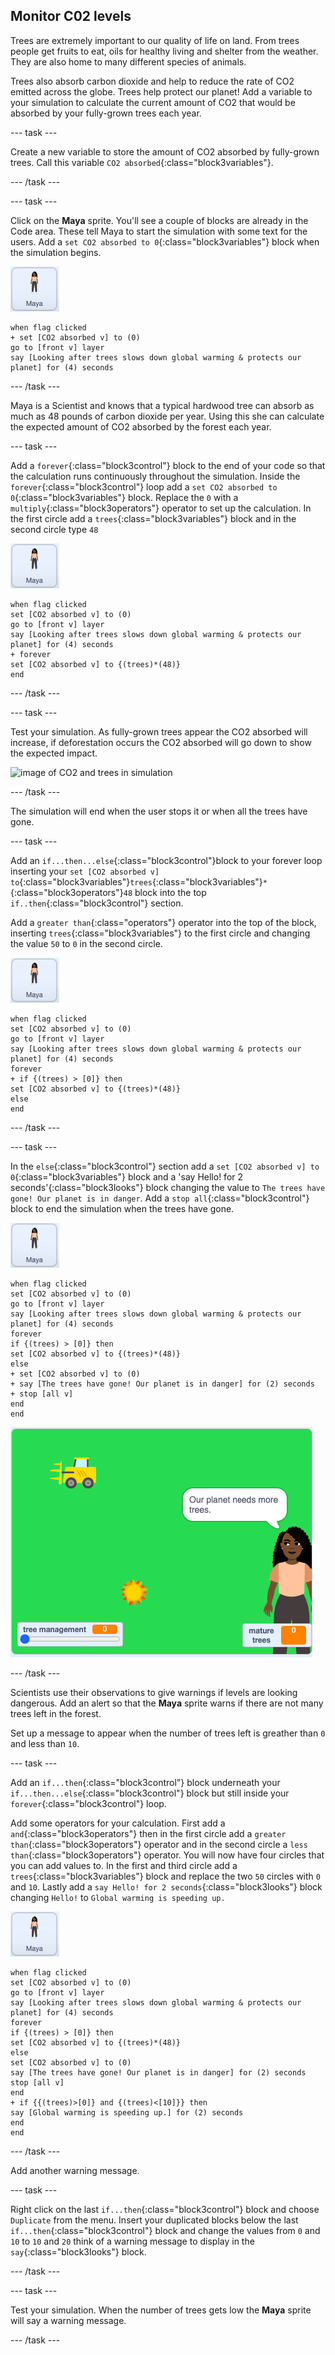 ## Monitor C02 levels

Trees are extremely important to our quality of life on land. From trees people get fruits to eat, oils for healthy living and shelter from the weather. They are also home to many different species of animals.

Trees also absorb carbon dioxide and help to reduce the rate of CO2 emitted across the globe. Trees help protect our planet! Add a variable to your simulation to calculate the current amount of CO2 that would be absorbed by your fully-grown trees each year.

--- task ---

Create a new variable to store the amount of CO2 absorbed by fully-grown trees. Call this variable `CO2 absorbed`{:class="block3variables"}.

--- /task ---

--- task ---

Click on the **Maya** sprite. You'll see a couple of blocks are already in the Code area. These tell Maya to start the simulation with some text for the users. Add a `set CO2 absorbed to 0`{:class="block3variables"} block when the simulation begins.

![image of the Maya sprite](images/maya-sprite.png)

```blocks3
when flag clicked
+ set [CO2 absorbed v] to (0)
go to [front v] layer
say [Looking after trees slows down global warming & protects our planet] for (4) seconds
```

--- /task ---

Maya is a Scientist and knows that a typical hardwood tree can absorb as much as 48 pounds of carbon dioxide per year. Using this she can calculate the expected amount of CO2 absorbed by the forest each year.

--- task ---

Add a `forever`{:class="block3control"} block to the end of your code so that the calculation runs continuously throughout the simulation. Inside the `forever`{:class="block3control"} loop add a `set CO2 absorbed to 0`{:class="block3variables"} block. Replace the `0` with a `multiply`{:class="block3operators"} operator to set up the calculation. In the first circle add a `trees`{:class="block3variables"} block and in the second circle type `48`

![image of the Maya sprite](images/maya-sprite.png)

```blocks3
when flag clicked
set [CO2 absorbed v] to (0)
go to [front v] layer
say [Looking after trees slows down global warming & protects our planet] for (4) seconds
+ forever
set [CO2 absorbed v] to {(trees)*(48)}
end
```

--- /task ---

--- task ---

Test your simulation. As fully-grown trees appear the CO2 absorbed will increase, if deforestation occurs the CO2 absorbed will go down to show the expected impact.

![image of CO2 and trees in simulation](images/co2-trees.png)

--- /task ---

The simulation will end when the user stops it or when all the trees have gone.

--- task ---

Add an `if...then...else`{:class="block3control"}block to your forever loop inserting your `set [CO2 absorbed v] to`{:class="block3variables"}`trees`{:class="block3variables"}`*`{:class="block3operators"}`48` block into the top `if..then`{:class="block3control"} section.

Add a `greater than`{:class="operators"} operator into the top of the block, inserting `trees`{:class="block3variables"} to the first circle and changing the value `50` to `0` in the second circle.

![image of the Maya sprite](images/maya-sprite.png)

```blocks3
when flag clicked
set [CO2 absorbed v] to (0)
go to [front v] layer
say [Looking after trees slows down global warming & protects our planet] for (4) seconds
forever
+ if {(trees) > [0]} then
set [CO2 absorbed v] to {(trees)*(48)}
else
end
```

--- /task ---

--- task ---

In the `else`{:class="block3control"} section add a `set [CO2 absorbed v] to 0`{:class="block3variables"} block and a 'say Hello! for 2 seconds'{:class="block3looks"} block changing the value to `The trees have gone! Our planet is in danger`. Add a `stop all`{:class="block3control"} block to end the simulation when the trees have gone.

![image of the Maya sprite](images/maya-sprite.png)

```blocks3
when flag clicked
set [CO2 absorbed v] to (0)
go to [front v] layer
say [Looking after trees slows down global warming & protects our planet] for (4) seconds
forever
if {(trees) > [0]} then
set [CO2 absorbed v] to {(trees)*(48)}
else
+ set [CO2 absorbed v] to (0)
+ say [The trees have gone! Our planet is in danger] for (2) seconds
+ stop [all v]
end
end
```

![image of trees gone message](images/trees-gone-message.png)

--- /task ---

Scientists use their observations to give warnings if levels are looking dangerous. Add an alert so that the **Maya** sprite warns if there are not many trees left in the forest.

Set up a message to appear when the number of trees left is greather than `0` and less than `10`.

--- task ---

Add an `if...then`{:class="block3control"} block underneath your `if...then...else`{:class="block3control"} block but still inside your `forever`{:class="block3control"} loop.

Add some operators for your calculation. First add a `and`{:class="block3operators"} then in the first circle add a `greater than`{:class="block3operators"} operator and in the second circle a `less than`{:class="block3operators"} operator. You will now have four circles that you can add values to. In the first and third circle add a `trees`{:class="block3variables"} block and replace the two `50` circles with `0` and `10`. Lastly add a `say Hello! for 2 seconds`{:class="block3looks"} block changing `Hello!` to `Global warming is speeding up.`

![image of the Maya sprite](images/maya-sprite.png)

```blocks3
when flag clicked
set [CO2 absorbed v] to (0)
go to [front v] layer
say [Looking after trees slows down global warming & protects our planet] for (4) seconds
forever
if {(trees) > [0]} then
set [CO2 absorbed v] to {(trees)*(48)}
else
set [CO2 absorbed v] to (0)
say [The trees have gone! Our planet is in danger] for (2) seconds
stop [all v]
end
+ if {{(trees)>[0]} and {(trees)<[10]}} then
say [Global warming is speeding up.] for (2) seconds
end
end
```

--- /task ---

Add another warning message.

--- task ---

Right click on the last `if...then`{:class="block3control"} block and choose `Duplicate` from the menu. Insert your duplicated blocks below the last `if...then`{:class="block3control"} block and change the values from `0` and `10` to `10` and `20` think of a warning message to display in the `say`{:class="block3looks"} block.

--- /task ---

--- task ---

Test your simulation. When the number of trees gets low the **Maya** sprite will say a warning message.

--- /task ---
